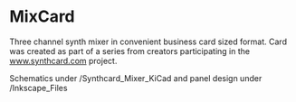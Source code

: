 # MixCard
Three channel synth mixer in convenient business card sized format.
Card was created as part of a series from creators participating in the
www.synthcard.com project.

Schematics under /Synthcard_Mixer_KiCad and panel design under /Inkscape_Files
